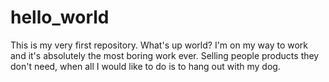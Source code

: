 # hello_world
This is my very first repository.
What's up world? I'm on my way to work
and it's absolutely the most boring work ever.
Selling people products they don't need, when all I would like to do is to hang out with my dog.
